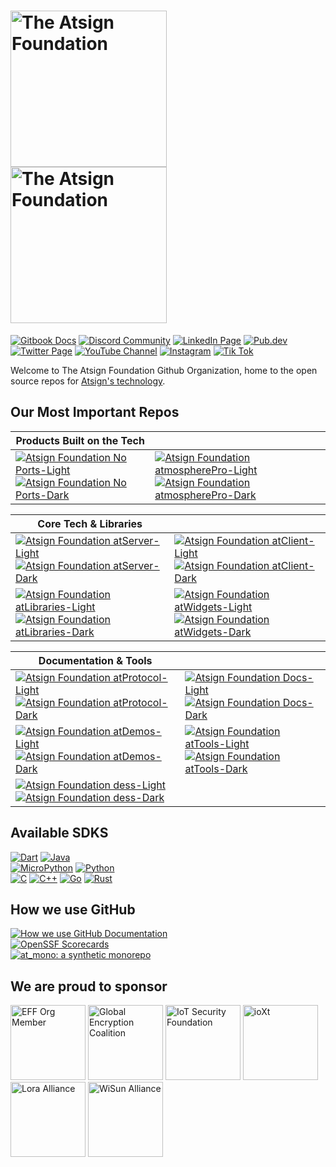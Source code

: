 <!-- pyml disable-num-lines 4 md013,md033-->
<h1><a href="https://atsign.com#gh-light-mode-only">
   <img width=250px src="https://atsign.com/wp-content/uploads/2022/05/atsign-logo-horizontal-color2022.svg#gh-light-mode-only" alt="The Atsign Foundation"></a>
<a href="https://atsign.com#gh-dark-mode-only">
   <img width=250px src="https://atsign.com/wp-content/uploads/2023/08/atsign-logo-horizontal-reverse2022-Color.svg#gh-dark-mode-only" alt="The Atsign Foundation"></a></h1>

[![Gitbook Docs](https://img.shields.io/badge/Docs-white?style=for-the-badge&logo=gitbook)](https://docs.atsign.com/)
[![Discord Community](https://img.shields.io/badge/Discord-white?style=for-the-badge&logo=discord)](https://discord.atsign.com)
[![LinkedIn Page](https://img.shields.io/badge/LinkedIn-blue?style=for-the-badge&logo=linkedin)](https://www.linkedin.com/company/atsigncompany/)
[![Pub.dev](https://img.shields.io/badge/Pub.dev-blue?style=for-the-badge&logo=dart)](https://pub.dev/publishers/atsign.org/packages)
[![Twitter Page](https://img.shields.io/badge/X-black?style=for-the-badge&logo=x)](https://twitter.com/atsigncompany)
[![YouTube Channel](https://img.shields.io/badge/YouTube-red?style=for-the-badge&logo=Youtube)](https://www.youtube.com/@AtsignCo)
[![Instagram](https://img.shields.io/badge/Instagram-E4405F?style=for-the-badge&logo=instagram&logoColor=white)](https://www.instagram.com/atsigntech)
[![Tik Tok](https://img.shields.io/badge/TikTok-%23000000.svg?style=for-the-badge&logo=TikTok&logoColor=white)](https://www.tiktok.com/@atsigntech)

Welcome to The Atsign Foundation Github Organization, home to the open source
repos for [Atsign's technology](https://docs.atsign.com/).

## Our Most Important Repos

<!-- pyml disable-num-lines 3 md011,md013-->
|Products Built on the Tech||
|-|-|
| [![Atsign Foundation No Ports-Light](https://github-readme-stats.vercel.app/api/pin?username=atsign-foundation&repo=noports&hide_border=true&bg_color=00000000&theme=default#gh-light-mode-only)](https://github.com/atsign-foundation/noports#gh-light-mode-only)[![Atsign Foundation No Ports-Dark](https://github-readme-stats.vercel.app/api/pin?username=atsign-foundation&repo=noports&hide_border=true&theme=dark&bg_color=00000000#gh-dark-mode-only)](https://github.com/atsign-foundation/noports#gh-dark-mode-only) | [![Atsign Foundation atmospherePro-Light](https://github-readme-stats.vercel.app/api/pin?username=atsign-foundation&repo=atmosphere_pro&hide_border=true&bg_color=00000000&theme=default#gh-light-mode-only)](https://github.com/atsign-foundation/atmosphere_pro#gh-light-mode-only)[![Atsign Foundation atmospherePro-Dark](https://github-readme-stats.vercel.app/api/pin?username=atsign-foundation&repo=atmosphere_pro&hide_border=true&theme=dark&bg_color=00000000#gh-dark-mode-only)](https://github.com/atsign-foundation/atmosphere_pro#gh-dark-mode-only) |

<!-- pyml disable-num-lines 4 md011,md013-->
|Core Tech & Libraries||
|-|-|
| [![Atsign Foundation atServer-Light](https://github-readme-stats.vercel.app/api/pin?username=atsign-foundation&repo=at_server&hide_border=true&bg_color=00000000&theme=default#gh-light-mode-only)](https://github.com/atsign-foundation/at_server#gh-light-mode-only)[![Atsign Foundation atServer-Dark](https://github-readme-stats.vercel.app/api/pin?username=atsign-foundation&repo=at_server&hide_border=true&theme=dark&bg_color=00000000#gh-dark-mode-only)](https://github.com/atsign-foundation/at_server#gh-dark-mode-only) | [![Atsign Foundation atClient-Light](https://github-readme-stats.vercel.app/api/pin?username=atsign-foundation&repo=at_client_sdk&hide_border=true&bg_color=00000000&theme=default#gh-light-mode-only)](https://github.com/atsign-foundation/at_client_sdk#gh-light-mode-only)[![Atsign Foundation atClient-Dark](https://github-readme-stats.vercel.app/api/pin?username=atsign-foundation&repo=at_client_sdk&hide_border=true&theme=dark&bg_color=00000000#gh-dark-mode-only)](https://github.com/atsign-foundation/at_client_sdk#gh-dark-mode-only) |
| [![Atsign Foundation atLibraries-Light](https://github-readme-stats.vercel.app/api/pin?username=atsign-foundation&repo=at_libraries&hide_border=true&bg_color=00000000&theme=default#gh-light-mode-only)](https://github.com/atsign-foundation/at_libraries#gh-light-mode-only)[![Atsign Foundation atLibraries-Dark](https://github-readme-stats.vercel.app/api/pin?username=atsign-foundation&repo=at_libraries&hide_border=true&theme=dark&bg_color=00000000#gh-dark-mode-only)](https://github.com/atsign-foundation/at_libraries#gh-dark-mode-only) | [![Atsign Foundation atWidgets-Light](https://github-readme-stats.vercel.app/api/pin?username=atsign-foundation&repo=at_widgets&hide_border=true&bg_color=00000000&theme=default#gh-light-mode-only)](https://github.com/atsign-foundation/at_widgets#gh-light-mode-only)[![Atsign Foundation atWidgets-Dark](https://github-readme-stats.vercel.app/api/pin?username=atsign-foundation&repo=at_widgets&hide_border=true&theme=dark&bg_color=00000000#gh-dark-mode-only)](https://github.com/atsign-foundation/at_widgets#gh-dark-mode-only) |

<!-- pyml disable-num-lines 5 md011,md013-->
| Documentation & Tools ||
|-|-|
| [![Atsign Foundation atProtocol-Light](https://github-readme-stats.vercel.app/api/pin?username=atsign-foundation&repo=at_protocol&hide_border=true&bg_color=00000000&theme=default#gh-light-mode-only)](https://github.com/atsign-foundation/at_protocol#gh-light-mode-only)[![Atsign Foundation atProtocol-Dark](https://github-readme-stats.vercel.app/api/pin?username=atsign-foundation&repo=at_protocol&hide_border=true&theme=dark&bg_color=00000000#gh-dark-mode-only)](https://github.com/atsign-foundation/at_protocol#gh-dark-mode-only) | [![Atsign Foundation Docs-Light](https://github-readme-stats.vercel.app/api/pin?username=atsign-foundation&repo=docs&hide_border=true&bg_color=00000000&theme=default#gh-light-mode-only)](https://github.com/atsign-foundation/docs#gh-light-mode-only)[![Atsign Foundation Docs-Dark](https://github-readme-stats.vercel.app/api/pin?username=atsign-foundation&repo=docs&hide_border=true&theme=dark&bg_color=00000000#gh-dark-mode-only)](https://github.com/atsign-foundation/docs#gh-dark-mode-only) |
| [![Atsign Foundation atDemos-Light](https://github-readme-stats.vercel.app/api/pin?username=atsign-foundation&repo=at_demos&hide_border=true&bg_color=00000000&theme=default#gh-light-mode-only)](https://github.com/atsign-foundation/at_demos#gh-light-mode-only)[![Atsign Foundation atDemos-Dark](https://github-readme-stats.vercel.app/api/pin?username=atsign-foundation&repo=at_demos&hide_border=true&theme=dark&bg_color=00000000#gh-dark-mode-only)](https://github.com/atsign-foundation/at_demos#gh-dark-mode-only) | [![Atsign Foundation atTools-Light](https://github-readme-stats.vercel.app/api/pin?username=atsign-foundation&repo=at_tools&hide_border=true&bg_color=00000000&theme=default#gh-light-mode-only)](https://github.com/atsign-foundation/at_tools#gh-light-mode-only)[![Atsign Foundation atTools-Dark](https://github-readme-stats.vercel.app/api/pin?username=atsign-foundation&repo=at_tools&hide_border=true&theme=dark&bg_color=00000000#gh-dark-mode-only)](https://github.com/atsign-foundation/at_tools#gh-dark-mode-only) |
| [![Atsign Foundation dess-Light](https://github-readme-stats.vercel.app/api/pin?username=atsign-foundation&repo=dess&hide_border=true&bg_color=00000000&theme=default#gh-light-mode-only)](https://github.com/atsign-foundation/dess#gh-light-mode-only)[![Atsign Foundation dess-Dark](https://github-readme-stats.vercel.app/api/pin?username=atsign-foundation&repo=dess&hide_border=true&theme=dark&bg_color=00000000#gh-dark-mode-only)](https://github.com/atsign-foundation/dess#gh-dark-mode-only) |  |

## Available SDKS

<!-- pyml disable-num-lines 9 md011,md013-->
[![Dart](https://img.shields.io/badge/Dart-Stable-Informational?style=for-the-badge&color=blue&logo=Dart)](https://github.com/atsign-foundation/at_client_sdk)
[![Java](https://img.shields.io/badge/Java-Stable-Informational?style=for-the-badge&color=blue&logo=Oracle)](https://github.com/atsign-foundation/at_java)  
[![MicroPython](https://img.shields.io/badge/MicroPython-Beta-Informational?style=for-the-badge&color=yellow&logo=micropython)](https://github.com/atsign-foundation/at_pico_w)
[![Python](https://img.shields.io/badge/Python-Beta-Informational?style=for-the-badge&color=yellow&logo=python)](https://github.com/atsign-foundation/at_python)  
[![C](https://img.shields.io/badge/C-Alpha-Informational?style=for-the-badge&color=red&logo=c)](https://github.com/atsign-foundation/at_c)
[![C++](https://img.shields.io/badge/C++-Alpha-Informational?style=for-the-badge&color=red&logo=cplusplus)](https://github.com/atsign-foundation/at_esp32)
[![Go](https://img.shields.io/badge/Go-Alpha-Informational?style=for-the-badge&color=red&logo=go)](https://github.com/atsign-foundation/at_go)
[![Rust](https://img.shields.io/badge/Rust-Alpha-Informational?style=for-the-badge&color=red&logo=rust)](https://github.com/atsign-foundation/at_rust)

## How we use GitHub

<!-- pyml disable-num-lines 3 md011,md013-->
[![How we use GitHub Documentation](https://img.shields.io/badge/Overview-black?style=for-the-badge&logo=github)](https://github.com/atsign-foundation/.github/blob/trunk/docs/atGitHub.md)  
[![OpenSSF Scorecards](https://img.shields.io/badge/OpenSSF_ScoreCards-black?style=for-the-badge&logo=github)](https://github.com/atsign-foundation/.github/blob/trunk/docs/OpenSSF_scorecards.md)  
[![at_mono: a synthetic monorepo](https://img.shields.io/badge/at_mono:_a_synthetic_monorepo-black?style=for-the-badge&logo=github)](https://github.com/atsign-foundation/.github/blob/trunk/docs/at_mono.md)

## We are proud to sponsor


<div>
   <!-- pyml disable-num-lines 6 md013,md033-->
   <img height=120px src="https://atsign.com/wp-content/uploads/2024/07/2024_member_org_badge.png" alt="EFF Org Member">
   <img height=120px src="https://atsign.com/wp-content/uploads/2022/10/GEC-graphics-01.png" alt="Global Encryption Coalition">
   <img height=120px src="https://atsign.com/wp-content/uploads/2022/10/IoTSF-Corporate-Membership-Badge.png" alt="IoT Security Foundation">
   <img height=120px src="https://atsign.com/wp-content/uploads/2023/02/ioXt_logo2020_July-1.png" alt="ioXt">
   <img height=120px src="https://atsign.com/wp-content/uploads/2023/08/Alliance_vert_member_CMYK_Color_300dpi.png" alt="Lora Alliance">
   <img height=120px src="https://atsign.com/wp-content/uploads/2023/10/wisunalliance.png" alt="WiSun Alliance">
</div>
